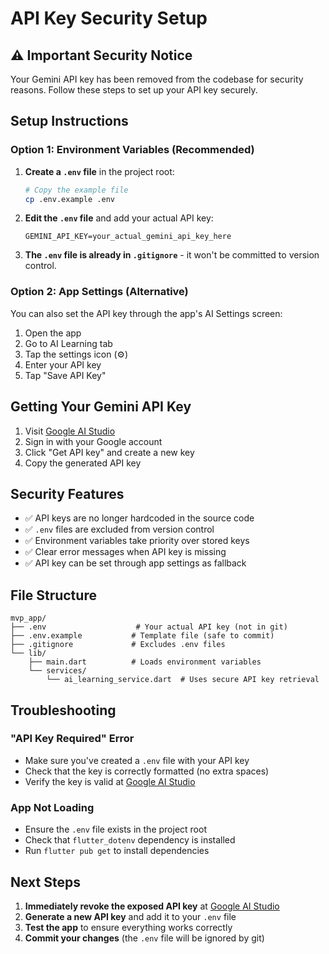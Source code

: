 # API Key Security Setup

## ⚠️ Important Security Notice

Your Gemini API key has been removed from the codebase for security reasons. Follow these steps to set up your API key securely.

## Setup Instructions

### Option 1: Environment Variables (Recommended)

1. **Create a `.env` file** in the project root:
   ```bash
   # Copy the example file
   cp .env.example .env
   ```

2. **Edit the `.env` file** and add your actual API key:
   ```
   GEMINI_API_KEY=your_actual_gemini_api_key_here
   ```

3. **The `.env` file is already in `.gitignore`** - it won't be committed to version control.

### Option 2: App Settings (Alternative)

You can also set the API key through the app's AI Settings screen:
1. Open the app
2. Go to AI Learning tab
3. Tap the settings icon (⚙️)
4. Enter your API key
5. Tap "Save API Key"

## Getting Your Gemini API Key

1. Visit [Google AI Studio](https://aistudio.google.com/)
2. Sign in with your Google account
3. Click "Get API key" and create a new key
4. Copy the generated API key

## Security Features

- ✅ API keys are no longer hardcoded in the source code
- ✅ `.env` files are excluded from version control
- ✅ Environment variables take priority over stored keys
- ✅ Clear error messages when API key is missing
- ✅ API key can be set through app settings as fallback

## File Structure

```
mvp_app/
├── .env                    # Your actual API key (not in git)
├── .env.example           # Template file (safe to commit)
├── .gitignore             # Excludes .env files
└── lib/
    ├── main.dart          # Loads environment variables
    └── services/
        └── ai_learning_service.dart  # Uses secure API key retrieval
```

## Troubleshooting

### "API Key Required" Error
- Make sure you've created a `.env` file with your API key
- Check that the key is correctly formatted (no extra spaces)
- Verify the key is valid at [Google AI Studio](https://aistudio.google.com/)

### App Not Loading
- Ensure the `.env` file exists in the project root
- Check that `flutter_dotenv` dependency is installed
- Run `flutter pub get` to install dependencies

## Next Steps

1. **Immediately revoke the exposed API key** at [Google AI Studio](https://aistudio.google.com/)
2. **Generate a new API key** and add it to your `.env` file
3. **Test the app** to ensure everything works correctly
4. **Commit your changes** (the `.env` file will be ignored by git)
